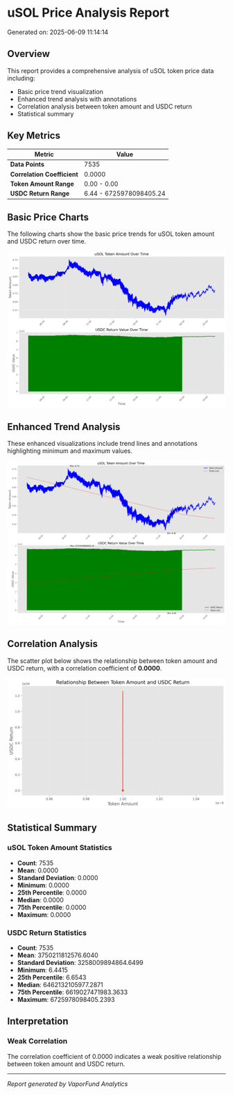 # uSOL Price Analysis Report

Generated on: 2025-06-09 11:14:14

## Overview

This report provides a comprehensive analysis of uSOL token price data including:
- Basic price trend visualization
- Enhanced trend analysis with annotations
- Correlation analysis between token amount and USDC return
- Statistical summary

## Key Metrics

| Metric | Value |
|--------|-------|
| **Data Points** | 7535 |
| **Correlation Coefficient** | 0.0000 |
| **Token Amount Range** | 0.00 - 0.00 |
| **USDC Return Range** | 6.44 - 6725978098405.24 |

## Basic Price Charts

The following charts show the basic price trends for uSOL token amount and USDC return over time.

![uSOL Basic Price Charts](https://raw.githubusercontent.com/VaporFund/weekly-reports/main/chart_images/uSOL_price_charts.png)

## Enhanced Trend Analysis

These enhanced visualizations include trend lines and annotations highlighting minimum and maximum values.

![uSOL Enhanced Trend Charts](https://raw.githubusercontent.com/VaporFund/weekly-reports/main/chart_images/uSOL_price_charts_with_trend.png)

## Correlation Analysis

The scatter plot below shows the relationship between token amount and USDC return, with a correlation coefficient of **0.0000**.

![uSOL Correlation Analysis](https://raw.githubusercontent.com/VaporFund/weekly-reports/main/chart_images/uSOL_relationship_chart.png)

## Statistical Summary

### uSOL Token Amount Statistics
- **Count**: 7535
- **Mean**: 0.0000
- **Standard Deviation**: 0.0000
- **Minimum**: 0.0000
- **25th Percentile**: 0.0000
- **Median**: 0.0000
- **75th Percentile**: 0.0000
- **Maximum**: 0.0000

### USDC Return Statistics
- **Count**: 7535
- **Mean**: 3750211812576.6040
- **Standard Deviation**: 3258009894864.6499
- **Minimum**: 6.4415
- **25th Percentile**: 6.6543
- **Median**: 6462132105977.2871
- **75th Percentile**: 6619027471983.3633
- **Maximum**: 6725978098405.2393

## Interpretation

### Weak Correlation

The correlation coefficient of 0.0000 indicates a weak positive relationship between token amount and USDC return.

---


*Report generated by VaporFund Analytics*

